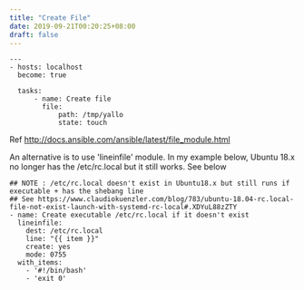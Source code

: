 ```yaml
---
title: "Create File"
date: 2019-09-21T00:20:25+08:00
draft: false
---
```


```
---
- hosts: localhost
  become: true
   
  tasks:
      - name: Create file
        file:
            path: /tmp/yallo
            state: touch
```

Ref http://docs.ansible.com/ansible/latest/file_module.html

An alternative is to use 'lineinfile' module. In my example below, Ubuntu 18.x no longer has the /etc/rc.local but it still works. See below

```
## NOTE : /etc/rc.local doesn't exist in Ubuntu18.x but still runs if executable + has the shebang line
## See https://www.claudiokuenzler.com/blog/783/ubuntu-18.04-rc.local-file-not-exist-launch-with-systemd-rc-local#.XDYuL88zZTY
- name: Create executable /etc/rc.local if it doesn't exist
  lineinfile:
    dest: /etc/rc.local
    line: "{{ item }}"
    create: yes
    mode: 0755
  with_items:
    - '#!/bin/bash'
    - 'exit 0'
```
